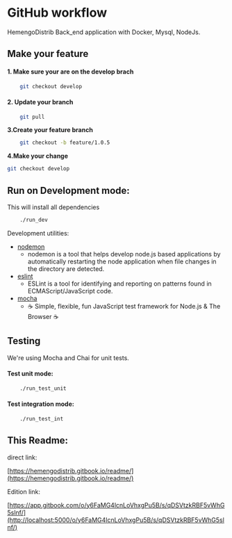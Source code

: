 # GitHub workflow

HemengoDistrib Back\_end application  with Docker, Mysql, NodeJs.



## Make your feature

#### 1.  Make sure your are on the develop brach

```bash
    git checkout develop
```

#### 2. Update your branch

```bash
    git pull
```

**3.Create your feature branch**

```bash
    git checkout -b feature/1.0.5
```

**4.Make your change**

```bash
git checkout develop
```

## Run on Development mode:

This will install all dependencies

```bash
    ./run_dev
```

Development utilities:

* [nodemon](https://www.npmjs.com/package/nodemon)
  * nodemon is a tool that helps develop node.js based applications by automatically restarting the node application when file changes in the directory are detected.
* [eslint](https://www.npmjs.com/package/eslint)
  * ESLint is a tool for identifying and reporting on patterns found in ECMAScript/JavaScript code.
* [mocha](https://www.npmjs.com/package/mocha)
  * ☕️ Simple, flexible, fun JavaScript test framework for Node.js & The Browser ☕️



## Testing

We're using Mocha and Chai for unit tests.

#### Test unit mode:

```bash
    ./run_test_unit
```

#### Test integration mode:

```bash
    ./run_test_int
```

## This Readme:

direct link:

[https://hemengodistrib.gitbook.io/readme/](https://hemengodistrib.gitbook.io/readme/)

Edition link:

[https://app.gitbook.com/o/y6FaMG4lcnLoVhxgPu5B/s/qDSVtzkRBF5vWhG5slnf/](http://localhost:5000/o/y6FaMG4lcnLoVhxgPu5B/s/qDSVtzkRBF5vWhG5slnf/)
